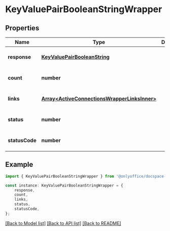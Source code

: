 # KeyValuePairBooleanStringWrapper


## Properties

Name | Type | Description | Notes
------------ | ------------- | ------------- | -------------
**response** | [**KeyValuePairBooleanString**](KeyValuePairBooleanString.md) |  | [optional] [default to undefined]
**count** | **number** |  | [optional] [default to undefined]
**links** | [**Array&lt;ActiveConnectionsWrapperLinksInner&gt;**](ActiveConnectionsWrapperLinksInner.md) |  | [optional] [default to undefined]
**status** | **number** |  | [optional] [default to undefined]
**statusCode** | **number** |  | [optional] [default to undefined]

## Example

```typescript
import { KeyValuePairBooleanStringWrapper } from '@onlyoffice/docspace-api-typescript';

const instance: KeyValuePairBooleanStringWrapper = {
    response,
    count,
    links,
    status,
    statusCode,
};
```

[[Back to Model list]](../README.md#documentation-for-models) [[Back to API list]](../README.md#documentation-for-api-endpoints) [[Back to README]](../README.md)
